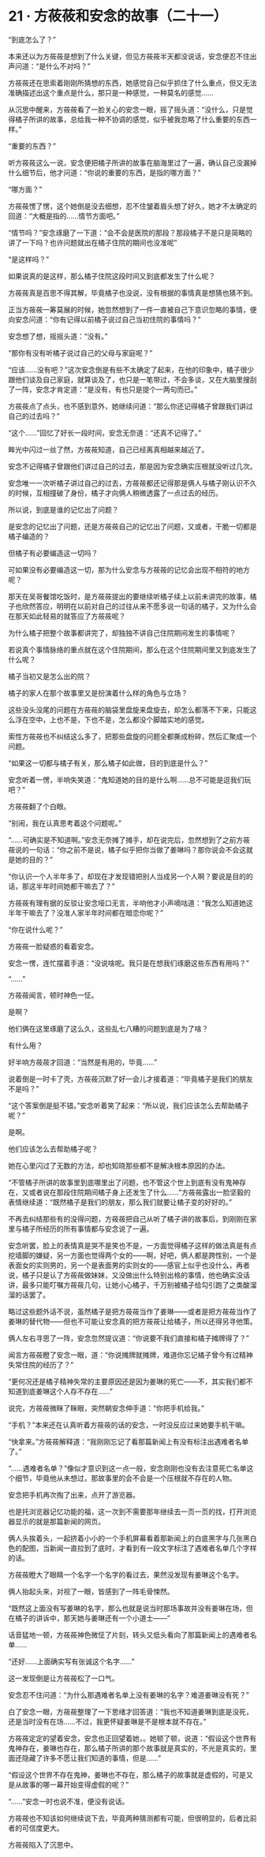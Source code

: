 # 21 · 方莜莜和安念的故事（二十一）

“到底怎么了？”

本来还以为方莜莜是想到了什么关键，但见方莜莜半天都没说话，安念便忍不住出声问道：“是什么不对吗？”

方莜莜还在思索着刚刚所猜想的东西，她感觉自己似乎抓住了什么重点，但又无法准确描述出这个重点是什么，那只是一种感觉，一种莫名的感觉……

从沉思中醒来，方莜莜看了一脸关心的安念一眼，摇了摇头道：“没什么，只是觉得橘子所讲的故事，总给我一种不协调的感觉，似乎被我忽略了什么重要的东西一样。”

“重要的东西？”

听方莜莜这么一说，安念便把橘子所讲的故事在脑海里过了一遍，确认自己没漏掉什么细节后，他才问道：“你说的重要的东西，是指的哪方面？”

“哪方面？”

方莜莜愣了愣，这个她倒是没去细想，忍不住皱着眉头想了好久，她才不太确定的回道：“大概是指的……情节方面吧。”

“情节吗？”安念琢磨了一下道：“会不会是医院的那段？那段橘子不是只是简略的讲了一下吗？也许问题就出在橘子住院的期间也没准呢”

“是这样吗？”

如果说真的是这样，那么橘子住院这段时间又到底都发生了什么呢？

方莜莜真是百思不得其解，毕竟橘子也没说，没有根据的事情真是想猜也猜不到。

正当方莜莜一筹莫展的时候，她忽然想到了一件一直被自己下意识忽略的事情，便向安念问道：“你有记得以前橘子说过自己当初住院的事情吗？”

安念想了想，摇摇头道：“没有。”

“那你有没有听橘子说过自己的父母与家庭呢？”

“应该……没有吧？”这次安念倒是有些不太确定了起来，在他的印象中，橘子很少跟他们谈及自己家庭，就算谈及了，也只是一笔带过，不会多谈，又在大脑里搜刮了一阵，安念才肯定道：“是没有，有也只是提个一两句而已。”

方莜莜点了点头，也不感到意外，她继续问道：“那么你还记得橘子曾跟我们讲过自己的过去吗？”

“这个……”回忆了好长一段时间，安念无奈道：“还真不记得了。”

眸光中闪过一丝了然，方莜莜知道，自己已经离真相越来越近了。

安念不记得橘子曾跟他们讲过自己的过去，那是因为安念确实压根就没听过几次。

安念唯一一次听橘子讲过自己的过去，方莜莜都还记得那是俩人与橘子刚认识不久的时候，互相撞破了身份，橘子才向俩人稍微透露了一点过去的经历。

所以说，到底是谁的记忆出了问题？

是安念的记忆出了问题，还是方莜莜自己的记忆出了问题，又或者，干脆一切都是橘子编造的？

但橘子有必要编造这一切吗？

可如果没有必要编造这一切，那为什么安念与方莜莜的记忆会出现不相符的地方呢？

那天在吴哥餐馆吃饭时，是方莜莜提出的要继续听橘子续上以前未讲完的故事，橘子也欣然答应，明明在以前对自己的过往从来不愿多说一句话的橘子，又为什么会在那天如此轻易的就答应了方莜莜呢？

为什么橘子把整个故事都讲完了，却独独不讲自己住院期间发生的事情呢？

若说真个事情脉络的重点就在这个住院期间，那么在这个住院期间里又到底发生了什么呢？

橘子当初又是怎么出的院？

橘子的家人在那个故事里又是扮演着什么样的角色与立场？

这些没头没尾的问题在方莜莜的脑袋里盘旋来盘旋去，却怎么都落不下来，只能这么浮在空中，上也不是，下也不是，怎么都没个脚踏实地的感觉。

索性方莜莜也不纠结这么多了，把那些盘旋的问题全都撕成粉碎，然后汇聚成一个问题。

“如果这一切都与橘子有关，那么橘子如此做，目的到底是什么？”

安念听着一愣，半响失笑道：“鬼知道她的目的是什么啊……总不可能是逗我们玩吧？”

方莜莜翻了个白眼。

“别闹，我在认真思考着这个问题呢。”

“……可确实是不知道啊。”安念无奈摊了摊手，却在说完后，忽然想到了之前方莜莜说的一句话：“你之前不是说，橘子似乎把你当做了姜琳吗？那你说会不会这就是她的目的？”

“你认识一个人半年多了，却现在才发现错把别人当成另一个人啊？要说是目的的话，那这半年时间她都干嘛去了？”

方莜莜有理有据的反驳让安念哑口无言，半响他才小声嘀咕道：“我怎么知道她这半年干嘛去了？没准人家半年时间都在暗恋你呢？”

“你在说什么呢？”

方莜莜一脸疑惑的看着安念。

安念一愣，连忙摆着手道：“没说啥呢。我只是在想我们琢磨这些东西有用吗？”

“……”

方莜莜闻言，顿时神色一怔。

是啊？

他们俩在这里琢磨了这么久，这些乱七八糟的问题到底是为了啥？

有什么用？

好半响方莜莜才回道：“当然是有用的，毕竟……”

说着倒是一时卡了壳，方莜莜沉默了好一会儿才接着道：“毕竟橘子是我们的朋友不是吗？”

“这个答案倒是挺不错。”安念听着笑了起来：“所以说，我们应该怎么去帮助橘子呢？”

是啊。

他们应该怎么去帮助橘子呢？

她在心里闪过了无数的方法，却也知晓那些都不是解决根本原因的办法。

“不管橘子所讲的故事里到底哪里出了问题，也不管这个世上到底有没有鬼神存在，又或者说在那段住院期间橘子身上还发生了什么……”方莜莜露出一脸坚毅的表情继续道：“既然橘子是我们的朋友，那么我们就要让橘子变的好好的。”

不再去纠结那些有的没得问题，方莜莜把自己从听了橘子讲的故事后，到刚刚在家里与橘子所经历的所有事情都与安念说了一遍。

安念听罢，脸上的表情真是哭不是笑也不是，一方面觉得橘子这样的做法真是有点挖墙脚的嫌疑，另一方面也觉得两个女的——啊，好吧，俩人都是跨性别，一个是表面女的实则男的，另一个是表面男的实则女的——感官上似乎也没什么，再者说，橘子只是认了方莜莜做妹妹，又没做出什么特别出格的事情，他也确实没话讲，最多只能叮嘱方莜莜几句，让她小心橘子，千万别被橘子给勾引跑了之类酸溜溜的话罢了。

略过这些题外话不说，虽然橘子是把方莜莜当作了姜琳——或者是把方莜莜当作了姜琳的替代物——但也不可能让安念真的把方莜莜让给橘子，所以还得另寻他策。

俩人左右寻思了一阵，安念忽然提议道：“你说要不我们直接和橘子摊牌得了？”

闻言方莜莜瞪了安念一眼，道：“你说摊牌就摊牌，难道你忘记橘子曾今有过精神失常住院的经历了？”

“更何况还是橘子精神失常的主要原因还是因为姜琳的死亡——不，其实我们都不知道到底姜琳这个人存不存在……”

说完，方莜莜微眯了眯眼，突然朝安念伸手道：“你把手机给我。”

“手机？”本来还在认真听着方莜莜的话的安念，一时没反应过来她要手机干嘛。

“快拿来。”方莜莜解释道：“我刚刚忘记了看那篇新闻上有没有标注出遇难者名单了。”

“……遇难者名单？”像似才意识到这一点一般，安念刚刚也没有去注意死亡名单这个细节，毕竟他从未想过，那故事里的会不会是一个压根就不存在的人物。

安念把手机再次掏了出来，点开了游览器。

也是托浏览器记忆功能的福，这一次到不需要那年继续去一页一页的找，打开浏览器显示的就是那篇新闻的网页。

俩人头挨着头，一起挤着小小的一个手机屏幕看着那新闻上的白底黑字与几张黑白色的配图，当新闻一直拉到了底时，才看到有一段文字标注了遇难者名单几个字样的话。

方莜莜瞪大了眼睛一个名字一个名字的看过去，果然没发现有姜琳这个名字。

俩人抬起头来，对视了一眼，皆感到了一阵毛骨悚然。

“既然这上面没有写姜琳的名字，那么也就是说当时那场事故并没有姜琳在场，但在橘子的讲诉中，那天她与姜琳还有一个小道士——”

话音猛地一顿，方莜莜神色微怔了片刻，转头又低头看向了那篇新闻上的遇难者名单……

“还好……上面确实写有张诚这个名字……”

这一发现倒是让方莜莜松了一口气。

安念忍不住问道：“为什么那遇难者名单上没有姜琳的名字？难道姜琳没有死？”

白了安念一眼，方莜莜整理了一下思绪才回答道：“我也不知道姜琳到底是没死，还是当时没有在场……不过，我更怀疑姜琳是不是根本就不存在。”

方莜莜定定的望着安念，安念也正回望着她，。她顿了顿，说道：“假设这个世界有鬼神存在，姜琳也存在，那么橘子所讲的那个故事就是真实的，不光是真实的，里面还隐藏了许多不愿让我们知道的事情，但是……”

“假设这个世界不存在鬼神，姜琳也不存在，那么橘子的故事就是虚假的，可是又是从故事的哪一幕开始变得虚假的呢？”

“……”安念一时也说不准，便没有说话。

方莜莜也不知该如何继续说下去，毕竟两种猜测都有可能，但很明显的，后者比前者的可信度更大。

方莜莜陷入了沉思中。

